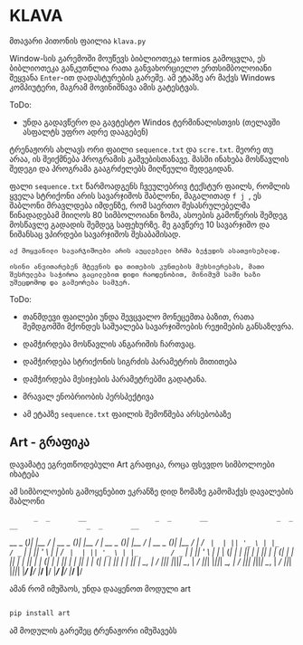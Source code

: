 # KLAVA

მთავარი პითონის ფაილია `klava.py`

Window-სის გარემოში მოუწევს ბიბლიოთეკა termios გამოცვლა, ეს ბიბლიოთეკა განკუთნლია რათა განვახორციელო ერთსიმბოლოიანი შეყვანა `Enter`-ით დადასტურების გარეშე.
ამ ეტაპზე არ მაქვს Windows კომპიუტერი, მაგრამ მოვინიშნავა ამის გატესტვას.

ToDo: 
- უნდა გადავწერო და გავტესტო Windos ტერმინალისთვის (თელავში ასფალტს უფრო ადრე დააგებენ)

ტრენაჟორს ახლავს ორი ფაილი `sequence.txt` და `scre.txt`. მეორე თუ არაა, ის შეიქმნება პროგრამის გაშვებისთანავე. მასში ინახება მოსწავლის შედეგი და პროგრამა გააგრძელებს მიღწეული შედეგიდან.

ფალი `sequence.txt` წარმოადგენს ჩვეულებრივ ტექსტურ ფაილს, რომლის ყველა სტრიქონი არის სავარჯიშოს შაბლონი, მაგალითად `f j `, ეს შაბლონი მრავლდება იმდენზე, რომ საერთო შესასრულებელმა წინადადებამ მიიღოს 80 სიმბოლოიანი ზომა, ასოების გამოწერის შემდეგ მოსწავლე გადადის შემდეგ საფეხურზე. მე გავწერე 10 სავარჯიშო და ნიშანსაც ვპირდები სავარჯიშოს შესაბამისად.

```Note
აქ მოყვანილი სავარჯიშოები არის აუცლებელი ბრმა ბეჭვდის ასათვისებლად.

ისინი ანვითარებენ მტევნის და თითების კუნთების მეხსიერებას, მათი შესრულება საჭიროა გაცილებით დიდი რაოდენობით, მინიმუმ სამი ხაზი უშეცდომოდ და გამეორება სამჯერ. 

```

ToDo:

- თანმდევი ფაილები უნდა შევცვალო მონეცემთა ბაზით, რათა შემდგომში მქონდეს საშუალება სავარჯიშოების რეჟიმების განსაზღვრა. 
- დამჭირდება მოსწავლის ანგარიშის ჩართვაც.
- დამჭირდება სტრიქონის სიგრძის პარამეტრის მითითება
- დამჭირდება მესიჯების პარამეტრებში გადატანა. 
- მრავალ ენობრიობის პერსპექტივა

- ამ ეტაპზე `sequence.txt` ფაილის შემოწმება არსებობაზე


## Art - გრაფიკა

დავამატე ეგრეთწოდებული Art გრაფიკა, როცა ფსევდო სიმბოლოები იხატება

ამ სიმბოლოების გამოყენებით ეკრანზე დიდ ზომაზე გამომაქვს დავალების შაბლონი

          _  _       __                 _  _       __                 _  _       __                 _  _       __
  __ _   (_)| |__   / _|        __ _   (_)| |__   / _|        __ _   (_)| |__   / _|        __ _   (_)| |__   / _|
 / _` |  | || '_ \ | |_        / _` |  | || '_ \ | |_        / _` |  | || '_ \ | |_        / _` |  | || '_ \ | |_
| (_| |  | || | | ||  _|      | (_| |  | || | | ||  _|      | (_| |  | || | | ||  _|      | (_| |  | || | | ||  _|
 \__, | _/ ||_| |_||_|         \__, | _/ ||_| |_||_|         \__, | _/ ||_| |_||_|         \__, | _/ ||_| |_||_|
 |___/ |__/                    |___/ |__/                    |___/ |__/                    |___/ |__/


ამან რომ იმუშაოს, უნდა დააყენოთ მოდული art

```zsh

pip install art

```

ამ მოდულის გარეშეც ტრენაჟორი იმუშავებს
